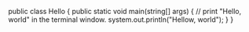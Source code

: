 public class Hello {
public static void main(string[] args) {
// print "Hello, world" in the terminal window.
system.out.println("Hellow, world");
  }
 }
